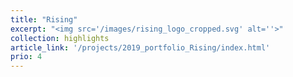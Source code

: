 ```yaml
---
title: "Rising"
excerpt: "<img src='/images/rising_logo_cropped.svg' alt=''>"
collection: highlights
article_link: '/projects/2019_portfolio_Rising/index.html'
prio: 4
---
```

